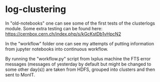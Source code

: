 # log-clustering

In "old-notebooks" one can see some of the first tests of the clusterlogs module. Some extra testing can be found here: https://cernbox.cern.ch/index.php/s/kGcKstDb1vHpcN2

In the "workflow" folder one can see my attempts of putting information from jupyter notebooks into continuous workflow.

By running the "workflow.py" script from lxplus machine the FTS error messages (messages of yesterday by default but might be changed to some other day(s)) are taken from HDFS, grouped into clusters and then sent to MonIT.

